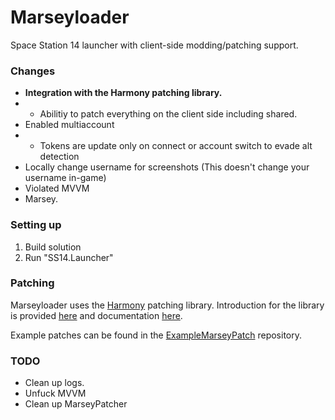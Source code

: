 # Marseyloader

Space Station 14 launcher with client-side modding/patching support.

### Changes

* **Integration with the Harmony patching library.**
* * Abilitiy to patch everything on the client side including shared.
* Enabled multiaccount
* * Tokens are update only on connect or account switch to evade alt detection
* Locally change username for screenshots (This doesn't change your username in-game)
* Violated MVVM
* Marsey.


### Setting up

1. Build solution
2. Run "SS14.Launcher"

### Patching
Marseyloader uses the [Harmony](https://github.com/pardeike/Harmony) patching library. Introduction for the library is provided [here](https://harmony.pardeike.net/) and documentation [here](https://dotnetcademy.net/Learn/4/Pages/1).

Example patches can be found in the [ExampleMarseyPatch](https://github.com/ValidHunters/ExampleMarseyPatch) repository.

### TODO
* Clean up logs.
* Unfuck MVVM
* Clean up MarseyPatcher
